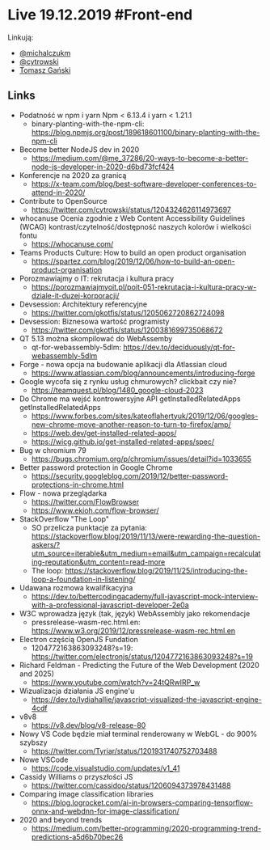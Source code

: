 # Live 19.12.2019 #Front-end

Linkują:

- [@michalczukm](https://twitter.com/michalczukm)
- [@cytrowski](https://twitter.com/cytrowski)
- [Tomasz Gański](https://www.linkedin.com/in/tomaszganski)

## Links

- Podatność w npm i yarn
  Npm < 6.13.4 i yarn < 1.21.1
  - binary-planting-with-the-npm-cli: https://blog.npmjs.org/post/189618601100/binary-planting-with-the-npm-cli
- Become better NodeJS dev in 2020
  - https://medium.com/@me_37286/20-ways-to-become-a-better-node-js-developer-in-2020-d6bd73fcf424
- Konferencje na 2020 za granicą
  - https://x-team.com/blog/best-software-developer-conferences-to-attend-in-2020/
- Contribute to OpenSource
  - https://twitter.com/cytrowski/status/1204324626114973697
- whocanuse
  Ocenia zgodnie z Web Content Accessibility Guidelines (WCAG) kontrast/czytelność/dostępność naszych kolorów i wielkości fontu
  - https://whocanuse.com/
- Teams Products Culture: How to build an open product organisation
  - https://spartez.com/blog/2019/12/06/how-to-build-an-open-product-organisation
- Porozmawiajmy o IT: rekrutacja i kultura pracy
  - https://porozmawiajmyoit.pl/poit-051-rekrutacja-i-kultura-pracy-w-dziale-it-duzej-korporacji/
- Devsession: Architektury referencyjne
  - https://twitter.com/gkotfis/status/1205062720862724098
- Devsession: Biznesowa wartość programisty
  - https://twitter.com/gkotfis/status/1200381699735068672
- QT 5.13 można skompilować do WebAssemby
  - qt-for-webassembly-5dlm: https://dev.to/deciduously/qt-for-webassembly-5dlm
- Forge - nowa opcja na budowanie aplikacji dla Atlassian cloud
  - https://www.atlassian.com/blog/announcements/introducing-forge
- Google wycofa się z rynku usług chmurowych? clickbait czy nie?
  - https://teamquest.pl/blog/1480_google-cloud-2023
- Do Chrome ma wejść kontrowersyjne API getInstalledRelatedApps
  getInstalledRelatedApps
  - https://www.forbes.com/sites/kateoflahertyuk/2019/12/06/googles-new-chrome-move-another-reason-to-turn-to-firefox/amp/
  - https://web.dev/get-installed-related-apps/
  - https://wicg.github.io/get-installed-related-apps/spec/
- Bug w chromium 79
  - https://bugs.chromium.org/p/chromium/issues/detail?id=1033655
- Better password protection in Google Chrome
  - https://security.googleblog.com/2019/12/better-password-protections-in-chrome.html
- Flow - nowa przeglądarka
  - https://twitter.com/FlowBrowser
  - https://www.ekioh.com/flow-browser/
- StackOverflow "The Loop"
  - SO przelicza punktacje za pytania: https://stackoverflow.blog/2019/11/13/were-rewarding-the-question-askers/?utm_source=iterable&utm_medium=email&utm_campaign=recalculating-reputation&utm_content=read-more
  - The loop: https://stackoverflow.blog/2019/11/25/introducing-the-loop-a-foundation-in-listening/
- Udawana rozmowa kwalifikacyjna
  - https://dev.to/bettercodingacademy/full-javascript-mock-interview-with-a-professional-javascript-developer-2e0a
- W3C wprowadza język (tak, język) WebAssembly jako rekomendacje
  - pressrelease-wasm-rec.html.en: https://www.w3.org/2019/12/pressrelease-wasm-rec.html.en
- Electron częścią OpenJS Fundation
  - 1204772163863093248?s=19: https://twitter.com/electronjs/status/1204772163863093248?s=19
- Richard Feldman - Predicting the Future of the Web Development (2020 and 2025)
  - https://www.youtube.com/watch?v=24tQRwIRP_w
- Wizualizacja działania JS engine'u
  - https://dev.to/lydiahallie/javascript-visualized-the-javascript-engine-4cdf
- v8v8
  - https://v8.dev/blog/v8-release-80
- Nowy VS Code będzie miał terminal renderowany w WebGL - do 900% szybszy
  - https://twitter.com/Tyriar/status/1201931740752703488
- Nowe VSCode
  - https://code.visualstudio.com/updates/v1_41
- Cassidy Williams o przyszłości JS
  - https://twitter.com/cassidoo/status/1206094373978431488
- Comparing image classification libraries
  - https://blog.logrocket.com/ai-in-browsers-comparing-tensorflow-onnx-and-webdnn-for-image-classification/
- 2020 and beyond trends
  - https://medium.com/better-programming/2020-programming-trend-predictions-a5d6b70bec26
